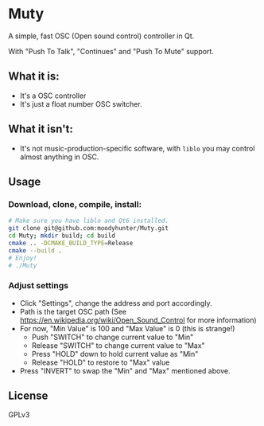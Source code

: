 # Muty

A simple, fast OSC (Open sound control) controller in Qt.

With "Push To Talk", "Continues" and "Push To Mute" support.

## What it is:

- It's a OSC controller
- It's just a float number OSC switcher.

## What it isn't:

- It's not music-production-specific software, with `liblo` you may control almost anything in OSC.

## Usage

### Download, clone, compile, install:

```bash
# Make sure you have liblo and Qt6 installed.
git clone git@github.com:moodyhunter/Muty.git
cd Muty; mkdir build; cd build
cmake .. -DCMAKE_BUILD_TYPE=Release
cmake --build .
# Enjoy!
# ./Muty
```

### Adjust settings

- Click "Settings", change the address and port accordingly.
- Path is the target OSC path (See https://en.wikipedia.org/wiki/Open_Sound_Control for more information)
- For now, "Min Value" is 100 and "Max Value" is 0 (this is strange!)
  - Push "SWITCH" to change current value to "Min"
  - Release "SWITCH" to change current value to "Max"
  - Press "HOLD" down to hold current value as "Min"
  - Release "HOLD" to restore to "Max" value
- Press "INVERT" to swap the "Min" and "Max" mentioned above.

## License

GPLv3


